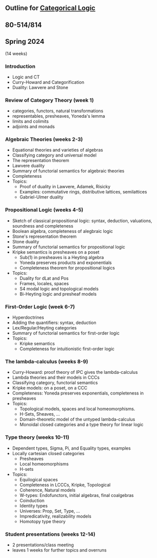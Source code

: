 ## Outline for [Categorical Logic](/catlog/)
## 80-514/814
## Spring 2024

(14 weeks) 

### Introduction
- Logic and CT
- Curry-Howard and Categorification
- Duality: Lawvere and Stone
<!-- - Higher logic and Higher algebra
 -->

### Review of Category Theory (week 1)
- categories, functors, natural transformations
- representables, presheaves, Yoneda's lemma
- limits and colimits
- adjoints and monads
  
### Algebraic Theories (weeks 2-3)
- Equational theories and varieties of algebras
- Classifying category and universal model
- The representation theorem
- Lawvere duality
- Summary of functorial semantics for algebraic theories
- Completeness
- Topics: 
  	- Proof of duality in Lawvere, Adamek, Risicky
  	- Examples: commutative rings, distributive lattices, semilattices
	- Gabriel-Ulmer duality

### Propositional Logic (weeks 4-5)
- Sketch of classical propositional logic: 
		syntax, deduction, valuations, soundness and completeness
- Boolean algebra, completeness of alegbraic logic
- Stone's representation theorem
- Stone duality
- Summary of functorial semantics for propositional logic
- Kripke semantics is presheaves on a poset
    - Sub(1) in presheaves is a Heyting algebra
   	- Yoneda preserves products and exponentials
   	- Completeness theorem for propositional logics
- Topics: 
    - Duality for dLat and Pos
    - Frames, locales, spaces
   	- S4 modal logic and topological models
    - Bi-Heyting logic and presheaf models
    
 ### First-Order Logic (week 6-7)
- Hyperdoctrines
- Adding the quantifiers: syntax, deduction
- Lex/Regular/Heyting categories
- Summary of functorial semantics for first-order logic
- Topics: 
    - Kripke semantics
    - Completeness for intuitionistic first-order logic

### The lambda-calculus (weeks 8-9)
- Curry-Howard: proof theory of IPC gives the lambda-calculus
- Lambda theories and their models in CCCs
- Classifying category, functorial semantics
- Kripke models: on a poset, on a CCC
- Completeness: Yoneda preserves exponentials, completeness in presheaves
- Topics: 
    - Topological models, spaces and local homeomorphisms.
    - H-Sets, Sheaves, ...
    - Domain-theoretic model of the untyped lambda-calculus
    - Monoidal closed categories and a type theory for linear logic
 
### Type theory (weeks 10-11)
- Dependent types, Sigma, Pi, and Equality types, examples
- Locally cartesian closed categories
    - Presheaves
    - Local homeomorphisms
    - H-sets
- Topics: 
     - Equilogical spaces
     - Completeness in LCCCs, Kripke, Topological
     - Coherence, Natural models
     - W-types: Endofunctors, initial algebras, final coalgebras
     - Coinduction
     - Identity types
     - Universes: Prop, Set, Type, ...
     - Impredicativity, realizability models
     - Homotopy type theory
  
### Student presentations (weeks 12-14)
- 2 presentations/class meeting
- leaves 1 weeks for further topics and overruns

